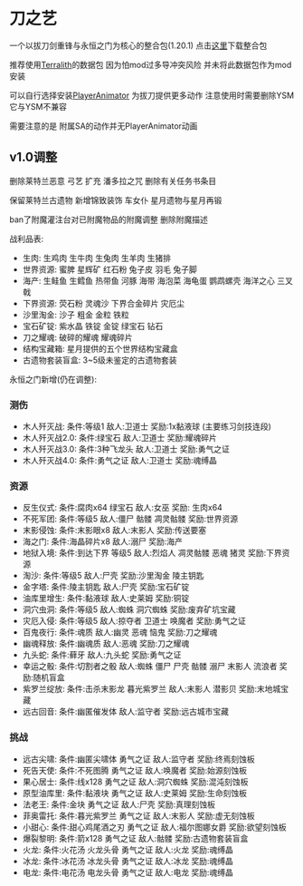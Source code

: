 # 刀之艺
一个以拔刀剑重锋与永恒之门为核心的整合包(1.20.1) 点击[这里](https://github.com/ALINGCAT/BladesArt/releases)下载整合包

推荐使用[Terralith](https://www.mcmod.cn/class/4557.html)的数据包
因为怕mod过多导冲突风险 并未将此数据包作为mod安装

可以自行选择安装[PlayerAnimator](https://www.mcmod.cn/class/7487.html) 为拔刀提供更多动作 注意使用时需要删除YSM 它与YSM不兼容

需要注意的是 附属SA的动作并无PlayerAnimator动画

## v1.0调整
删除莱特兰恶意 弓艺 扩充 潘多拉之咒 删除有关任务书条目

保留莱特兰古遗物 新增锦致装饰 车女仆 星月遗物与星月再锻

ban了附魔灌注台对已附魔物品的附魔调整 删除附魔描述

战利品表:
- 生肉: 生鸡肉 生牛肉 生兔肉 生羊肉 生猪排
- 世界资源: 蜜脾 星辉矿 红石粉 兔子皮 羽毛 兔子脚
- 海产: 生鲑鱼 生鳕鱼 热带鱼 河豚 海带 海泡菜 海龟蛋 鹦鹉螺壳 海洋之心 三叉戟
- 下界资源: 荧石粉 灵魂沙 下界合金碎片 灾厄尘
- 沙里淘金: 沙子 粗金 金粒 铁粒
- 宝石矿锭: 紫水晶 铁锭 金锭 绿宝石 钻石
- 刀之耀魂: 破碎的耀魂 耀魂碎片
- 结构宝藏箱: 星月提供的五个世界结构宝藏盒
- 古遗物套装盲盒: 3~5级未鉴定的古遗物套装

永恒之门新增(仍在调整):
### 测伤
- 木人歼灭战: 条件:等级1 敌人:卫道士 奖励:1x黏液球 (主要练习剑技连段)
- 木人歼灭战2.0: 条件:绿宝石 敌人:卫道士 奖励:耀魂碎片
- 木人歼灭战3.0: 条件:3种飞龙头 敌人:卫道士 奖励:勇气之证
- 木人歼灭战4.0: 条件:勇气之证 敌人:卫道士 奖励:魂缚晶
### 资源
- 反生仪式: 条件:腐肉x64 绿宝石 敌人:女巫 奖励: 生肉x64
- 不死军团: 条件:等级5 敌人:僵尸 骷髅 凋灵骷髅 奖励:世界资源
- 末影侵蚀: 条件:末影眼x8 敌人:末影人 奖励:传送要塞
- 海之门: 条件:海晶碎片x8 敌人:溺尸 奖励:海产
- 地狱入境: 条件:到达下界 等级5 敌人:烈焰人 凋灵骷髅 恶魂 猪灵 奖励:下界资源
- 淘沙: 条件:等级5 敌人:尸壳 奖励:沙里淘金 陵主钥匙
- 金字塔: 条件:陵主钥匙 敌人:尸壳 奖励:宝石矿锭
- 油库里增生: 条件:黏液球 敌人:史莱姆 奖励:铜锭
- 洞穴虫洞: 条件:等级5 敌人:蜘蛛 洞穴蜘蛛 奖励:废弃矿坑宝藏
- 灾厄入侵: 条件:等级5 敌人:掠夺者 卫道士 唤魔者 奖励:勇气之证
- 百鬼夜行: 条件:魂质 敌人:幽灵 恶魂 恼鬼 奖励:刀之耀魂
- 幽魂释放: 条件:幽魂质 敌人:恶魂 奖励:刀之耀魂
- 九头蛇: 条件:藓牙 敌人:九头蛇 奖励:勇气之证
- 幸运之骰: 条件:切割者之骰 敌人:蜘蛛 僵尸 尸壳 骷髅 溺尸 末影人 流浪者 奖励:随机盲盒
- 紫罗兰绽放: 条件:击杀末影龙 暮光紫罗兰 敌人:末影人 潜影贝 奖励:末地城宝藏
- 远古回音: 条件:幽匿催发体 敌人:监守者 奖励:远古城市宝藏
### 挑战
- 远古尖啸: 条件:幽匿尖啸体 勇气之证 敌人:监守者 奖励:终焉刻蚀板
- 死告天使: 条件:不死图腾 勇气之证 敌人:唤魔者 奖励:始源刻蚀板
- 果心居士: 条件:线x128 勇气之证 敌人:洞穴蜘蛛 奖励:混沌刻蚀板
- 原型油库里: 条件:黏液块 勇气之证 敌人:史莱姆 奖励:生命刻蚀板
- 法老王: 条件:金块 勇气之证 敌人:尸壳 奖励:真理刻蚀板
- 菲奥雷托: 条件:暮光紫罗兰 勇气之证 敌人:末影人 奖励:虚无刻蚀板
- 小甜心: 条件:甜心鸡尾酒之刃 勇气之证 敌人:福尔图娜女爵 奖励:欲望刻蚀板
- 爆裂黎明: 条件:箭x128 勇气之证 敌人:骷髅 奖励:古遗物套装盲盒
- 火龙: 条件:火花汤 火龙头骨 勇气之证 敌人:火龙 奖励:魂缚晶
- 冰龙: 条件:冰花汤 冰龙头骨 勇气之证 敌人:冰龙 奖励:魂缚晶
- 电龙: 条件:电花汤 电龙头骨 勇气之证 敌人:电龙 奖励:魂缚晶
